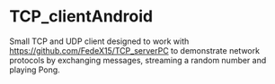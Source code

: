 # TCP_clientAndroid
Small TCP and UDP client designed to work with https://github.com/FedeX15/TCP_serverPC to demonstrate network protocols by exchanging messages, streaming a random number and playing Pong.
